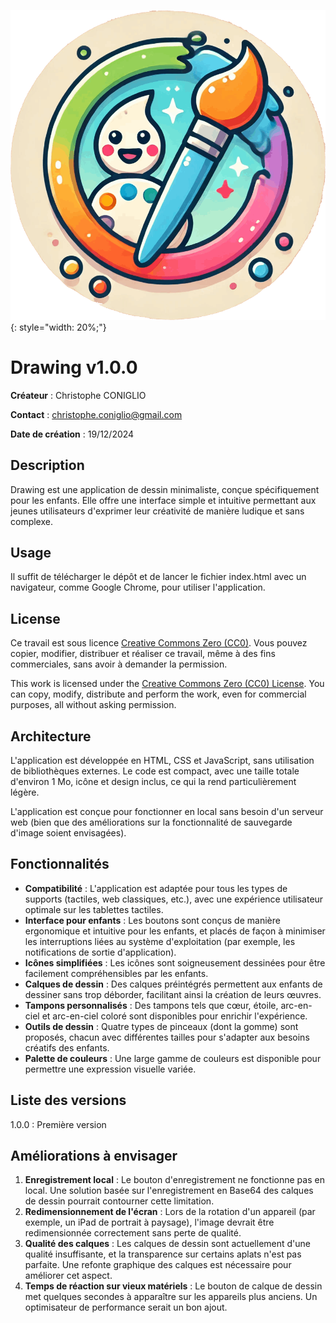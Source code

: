 ![logo](./READMEsrc/logo.png)
{: style="width: 20%;"}

# Drawing v1.0.0

**Créateur** : Christophe CONIGLIO

**Contact** : christophe.coniglio@gmail.com

**Date de création** : 19/12/2024

## Description
Drawing est une application de dessin minimaliste, conçue spécifiquement pour les enfants. Elle offre une interface simple et intuitive permettant aux jeunes utilisateurs d'exprimer leur créativité de manière ludique et sans complexe.

## Usage
Il suffit de télécharger le dépôt et de lancer le fichier index.html avec un navigateur, comme Google Chrome, pour utiliser l'application.

## License
Ce travail est sous licence [Creative Commons Zero (CC0)](https://creativecommons.org/publicdomain/zero/1.0/).
Vous pouvez copier, modifier, distribuer et réaliser ce travail, même à des fins commerciales, sans avoir à demander la permission.

This work is licensed under the [Creative Commons Zero (CC0) License](https://creativecommons.org/publicdomain/zero/1.0/).
You can copy, modify, distribute and perform the work, even for commercial purposes, all without asking permission.

## Architecture
L'application est développée en HTML, CSS et JavaScript, sans utilisation de bibliothèques externes. Le code est compact, avec une taille totale d'environ 1 Mo, icône et design inclus, ce qui la rend particulièrement légère.

L'application est conçue pour fonctionner en local sans besoin d'un serveur web (bien que des améliorations sur la fonctionnalité de sauvegarde d'image soient envisagées).

## Fonctionnalités
- **Compatibilité** : L'application est adaptée pour tous les types de supports (tactiles, web classiques, etc.), avec une expérience utilisateur optimale sur les tablettes tactiles.
- **Interface pour enfants** : Les boutons sont conçus de manière ergonomique et intuitive pour les enfants, et placés de façon à minimiser les interruptions liées au système d'exploitation (par exemple, les notifications de sortie d'application).
- **Icônes simplifiées** : Les icônes sont soigneusement dessinées pour être facilement compréhensibles par les enfants.
- **Calques de dessin** : Des calques préintégrés permettent aux enfants de dessiner sans trop déborder, facilitant ainsi la création de leurs œuvres.
- **Tampons personnalisés** : Des tampons tels que cœur, étoile, arc-en-ciel et arc-en-ciel coloré sont disponibles pour enrichir l'expérience.
- **Outils de dessin** : Quatre types de pinceaux (dont la gomme) sont proposés, chacun avec différentes tailles pour s'adapter aux besoins créatifs des enfants.
- **Palette de couleurs** : Une large gamme de couleurs est disponible pour permettre une expression visuelle variée.

## Liste des versions
1.0.0 : Première version

## Améliorations à envisager
1. **Enregistrement local** : Le bouton d'enregistrement ne fonctionne pas en local. Une solution basée sur l'enregistrement en Base64 des calques de dessin pourrait contourner cette limitation.
2. **Redimensionnement de l'écran** : Lors de la rotation d'un appareil (par exemple, un iPad de portrait à paysage), l'image devrait être redimensionnée correctement sans perte de qualité.
3. **Qualité des calques** : Les calques de dessin sont actuellement d'une qualité insuffisante, et la transparence sur certains aplats n'est pas parfaite. Une refonte graphique des calques est nécessaire pour améliorer cet aspect.
4. **Temps de réaction sur vieux matériels** : Le bouton de calque de dessin met quelques secondes à apparaître sur les appareils plus anciens. Un optimisateur de performance serait un bon ajout.



